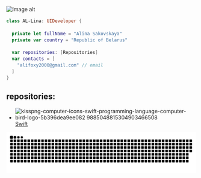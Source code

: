![Image alt](https://user-images.githubusercontent.com/45633928/104728821-af559d80-5761-11eb-9eaf-531d390ef588.gif)


```swift
class AL-Lina: UIDeveloper {
 
  private let fullName = "Alina Sakovskaya"
  private var country = "Republic of Belarus"
  
  var repositories: [Repositories]
  var contacts = [
    "alifoxy2000@gmail.com" // email
  ]
}
```
## repositories:
* ![kisspng-computer-icons-swift-programming-language-computer-bird-logo-5b396dea9ee082 9885048815304903466508](https://github.com/AL-Lina/AL-Lina/assets/95710954/b633562b-4d2d-4fbd-b40b-d24cd1b821c4) [Swift](https://github.com/AL-Lina?tab=repositories)

![Image alt](https://raw.githubusercontent.com/teuchezh/teuchezh/output/github-contribution-grid-snake.svg#gh-light-mode-only)




